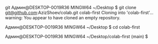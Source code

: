 git
Админ@DESKTOP-0O19R36 MINGW64 ~/Desktop
$ git clone git@github.com:AzizShoev/colab.git colab-first
Cloning into 'colab-first'...
warning: You appear to have cloned an empty repository.

Админ@DESKTOP-0O19R36 MINGW64 ~/Desktop
$ cd colab-first

Админ@DESKTOP-0O19R36 MINGW64 ~/Desktop/colab-first (main)
$




